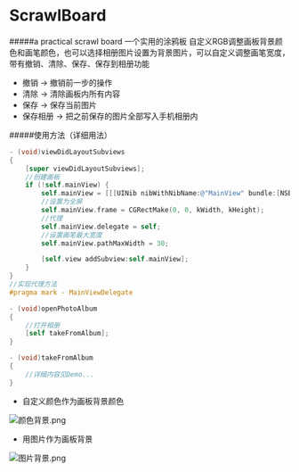 # ScrawlBoard
#####a practical scrawl board 一个实用的涂鸦板
自定义RGB调整画板背景颜色和画笔颜色，也可以选择相册图片设置为背景图片，可以自定义调整画笔宽度，带有撤销、清除、保存、保存到相册功能
* 撤销 -> 撤销前一步的操作
* 清除 -> 清除画板内所有内容
* 保存 -> 保存当前图片
* 保存相册 -> 把之前保存的图片全部写入手机相册内

#####使用方法（详细用法）
```objective-c
- (void)viewDidLayoutSubviews
{
    [super viewDidLayoutSubviews];
    //创建画板
    if (!self.mainView) {
        self.mainView = [[[UINib nibWithNibName:@"MainView" bundle:[NSBundle mainBundle]]   instantiateWithOwner:self options:nil] lastObject];
        //设置为全屏
        self.mainView.frame = CGRectMake(0, 0, kWidth, kHeight);
        //代理
        self.mainView.delegate = self;
        //设置画笔最大宽度
        self.mainView.pathMaxWidth = 30;

        [self.view addSubview:self.mainView];
    }
}
//实现代理方法
#pragma mark - MainViewDelegate

- (void)openPhotoAlbum
{
    //打开相册
    [self takeFromAlbum];
}

- (void)takeFromAlbum
{
    //详细内容见Demo...
}
```

* 自定义颜色作为画板背景颜色

![颜色背景.png](http://upload-images.jianshu.io/upload_images/1825076-267f74a6d858e5f7.png?imageMogr2/auto-orient/strip%7CimageView2/2/w/1240)

* 用图片作为画板背景

![图片背景.png](http://upload-images.jianshu.io/upload_images/1825076-5f938d89e8b5caca.png?imageMogr2/auto-orient/strip%7CimageView2/2/w/1240)

